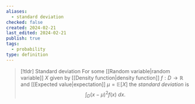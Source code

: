 ```yaml
---
aliases:
  - standard deviation
checked: false
created: 2024-02-21
last_edited: 2024-02-21
publish: true
tags:
  - probability
type: definition
---
```

>[!tldr] Standard deviation
>For some [[Random variable|random variable]] $X$ given by [[Density function|density function]] $f: D \rightarrow \mathbb{R}$ and [[Expected value|expectation]] $\mu = \mathbb{E}[X]$ the *standard deviation* is
>$$\int_{D} (x - \mu)^2f(x) \ dx.$$

